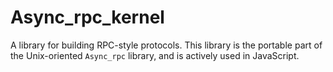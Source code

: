 Async_rpc_kernel
================

A library for building RPC-style protocols.  This library is the
portable part of the Unix-oriented `Async_rpc` library, and is
actively used in JavaScript.
